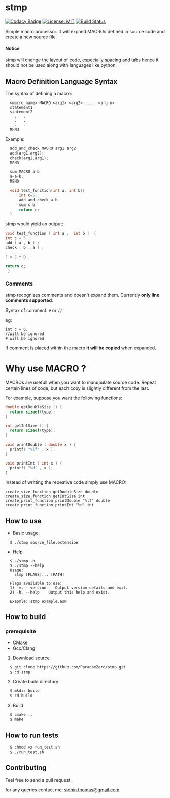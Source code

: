 # stmp
[![Codacy Badge](https://api.codacy.com/project/badge/Grade/d89bb42013a048638ed47b9adc371692)](https://www.codacy.com/app/ParadoxZero/stmp?utm_source=github.com&utm_medium=referral&utm_content=ParadoxZero/stmp&utm_campaign=badger)
[![License: MIT](https://img.shields.io/badge/License-MIT-yellow.svg)](https://opensource.org/licenses/MIT) [![Build Status](https://travis-ci.org/ParadoxZero/stmp.svg?branch=master)](https://travis-ci.org/ParadoxZero/stmp)

Simple macro processor. It will expand MACROs defined in source code and create a new source file.

#### Notice
stmp will change the layout of code, especially spacing and tabs hence it should not be used along with languages like python.

## Macro Definition Language Syntax

The syntax of defining a macro:

```
  <macro_name> MACRO <arg1> <arg2> ..... <arg n>
  statement1
  statement2
    .   .
    .   .
    .   .
  MEND
```

Example:

```c
  add_and_check MACRO arg1 arg2
  add(arg1,arg2);
  check(arg2,arg1);
  MEND

  sum MACRO a b
  a=a+b;
  MEND

  void test_function(int a, int b){
      int c=5;
      add_and_check a b
      sum c b
      return c;
  }
```

stmp would yield an output:
```c
void test_function ( int a ,  int b )  {  
int c = 5 ;  
add ( a , b ) ;
check ( b , a ) ; 

c = c + b ;

return c; 
 }  
```
### Comments

stmp recognizes comments and doesn't expand them.
Currently **only line comments supported**.

Syntax of comment:
  `#` or `//`

eg:
```
int c = 6;
//will be ignored
# will be ignored
```

If comment is placed within the macro **it will be copied** when expanded.

# Why use MACRO ?

MACROs are usefull when you want to manupulate source code. Repeat certain lines of code, but each copy is slightly different from the last.

For example, suppose you want the following functions:
```cpp
double getDoubleSize () { 
  return sizeof(type); 
} 

int getIntSize () { 
  return sizeof(type); 
} 

void printDouble ( double x ) { 
  printf( "%lf" , x ); 
} 

void printInt ( int x ) { 
  printf( "%d" , x ); 
} 
```

Instead of writting the repeative code simply use MACRO:

```
create_size_function getDoubleSize double
create_size_function getIntSize int
create_print_function printDouble "%lf" double
create_print_function printInt "%d" int
```
 
## How to use

* Basic usage:
```
  $ ./stmp source_file.extension
```

* Help
```
  $ ./stmp -h
  $ ./stmp --help
  Usage:
    stmp [FLAGS]... [PATH]

  Flags available to use:
  1) -v, --version    Output version details and exit.
  2) -h, --help    Output this help and exist.

  Exapmle: stmp example.asm
```
## How to build

### prerequisite

* CMake
* Gcc/Clang

1) Download source

```bash
  $ git clone https://github.com/ParadoxZero/stmp.git
  $ cd stmp
```

2) Create build directory
```bash
  $ mkdir build  
  $ cd build
```

3) Build
```bash
  $ cmake ..
  $ make
```

## How to run tests

```bash
  $ chmod +x run_test.sh
  $ ./run_test.sh
```
## Contributing

Feel free to send a pull request.

for any queries contact me: sidhin.thomas@gmail.com
